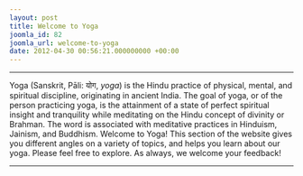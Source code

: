 ```yaml
---
layout: post
title: Welcome to Yoga
joomla_id: 82
joomla_url: welcome-to-yoga
date: 2012-04-30 00:56:21.000000000 +00:00
---
```

* * *
Yoga (Sanskrit, Pāli: योग, _yoga_) is the Hindu practice of physical, mental, and spiritual discipline, originating in ancient India. The goal of yoga, or of the person practicing yoga, is the attainment of a state of perfect spiritual insight and tranquility while meditating on the Hindu concept of divinity or Brahman. The word is associated with meditative practices in Hinduism, Jainism, and Buddhism.
Welcome to Yoga! This section of the website gives you different angles on a variety of topics, and helps you learn about our yoga.
Please feel free to explore. As always, we welcome your feedback!
* * *
